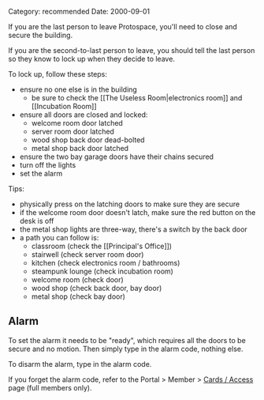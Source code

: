Category: recommended
Date: 2000-09-01

If you are the last person to leave Protospace, you'll need to close and secure the building.

If you are the second-to-last person to leave, you should tell the last person so they know to lock up when they decide to leave.

To lock up, follow these steps:

- ensure no one else is in the building
	- be sure to check the [[The Useless Room|electronics room]] and [[Incubation Room]]
- ensure all doors are closed and locked:
	- welcome room door latched
	- server room door latched
	- wood shop back door dead-bolted
	- metal shop back door latched
- ensure the two bay garage doors have their chains secured
- turn off the lights
- set the alarm

Tips:

- physically press on the latching doors to make sure they are secure
- if the welcome room door doesn't latch, make sure the red button on the desk is off
- the metal shop lights are three-way, there's a switch by the back door
- a path you can follow is:
	- classroom (check the [[Principal's Office]])
	- stairwell (check server room door)
	- kitchen (check electronics room / bathrooms)
	- steampunk lounge (check incubation room)
	- welcome room (check door)
	- wood shop (check back door, bay door)
	- metal shop (check bay door)

## Alarm

To set the alarm it needs to be "ready", which requires all the doors to be secure and no motion. Then simply type in the alarm code, nothing else.

To disarm the alarm, type in the alarm code.

If you forget the alarm code, refer to the Portal > Member > [Cards / Access](https://my.protospace.ca/cards) page (full members only).

